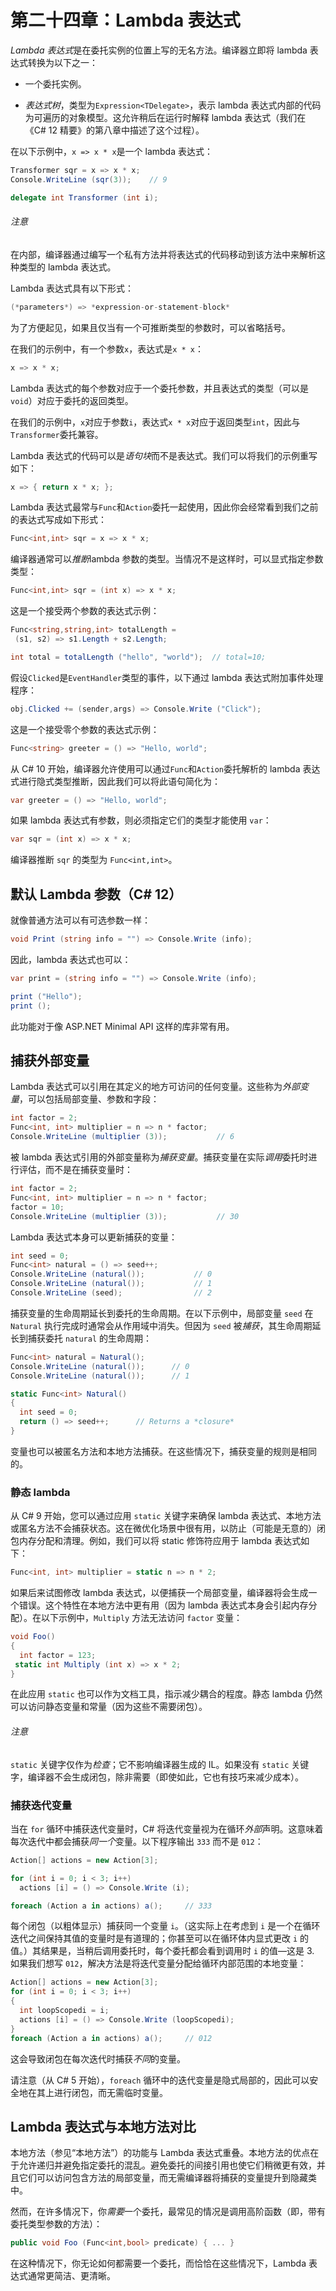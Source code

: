 # 第二十四章：Lambda 表达式

*Lambda 表达式*是在委托实例的位置上写的无名方法。编译器立即将 lambda 表达式转换为以下之一：

+   一个委托实例。

+   *表达式树*，类型为`Expression<TDelegate>`，表示 lambda 表达式内部的代码为可遍历的对象模型。这允许稍后在运行时解释 lambda 表达式（我们在《C# 12 精要》的第八章中描述了这个过程）。

在以下示例中，`x => x * x`是一个 lambda 表达式：

```cs
Transformer sqr = x => x * x;
Console.WriteLine (sqr(3));    // 9

delegate int Transformer (int i);
```

###### 注意

在内部，编译器通过编写一个私有方法并将表达式的代码移动到该方法中来解析这种类型的 lambda 表达式。

Lambda 表达式具有以下形式：

```cs
(*parameters*) => *expression-or-statement-block*
```

为了方便起见，如果且仅当有一个可推断类型的参数时，可以省略括号。

在我们的示例中，有一个参数`x`，表达式是`x * x`：

```cs
x => x * x;
```

Lambda 表达式的每个参数对应于一个委托参数，并且表达式的类型（可以是`void`）对应于委托的返回类型。

在我们的示例中，`x`对应于参数`i`，表达式`x * x`对应于返回类型`int`，因此与`Transformer`委托兼容。

Lambda 表达式的代码可以是*语句块*而不是表达式。我们可以将我们的示例重写如下：

```cs
x => { return x * x; };
```

Lambda 表达式最常与`Func`和`Action`委托一起使用，因此你会经常看到我们之前的表达式写成如下形式：

```cs
Func<int,int> sqr = x => x * x;
```

编译器通常可以*推断*lambda 参数的类型。当情况不是这样时，可以显式指定参数类型：

```cs
Func<int,int> sqr = (int x) => x * x;
```

这是一个接受两个参数的表达式示例：

```cs
Func<string,string,int> totalLength = 
 (s1, s2) => s1.Length + s2.Length;

int total = totalLength ("hello", "world");  // total=10;
```

假设`Clicked`是`EventHandler`类型的事件，以下通过 lambda 表达式附加事件处理程序：

```cs
obj.Clicked += (sender,args) => Console.Write ("Click");
```

这是一个接受零个参数的表达式示例：

```cs
Func<string> greeter = () => "Hello, world";
```

从 C# 10 开始，编译器允许使用可以通过`Func`和`Action`委托解析的 lambda 表达式进行隐式类型推断，因此我们可以将此语句简化为：

```cs
var greeter = () => "Hello, world";
```

如果 lambda 表达式有参数，则必须指定它们的类型才能使用 `var`：

```cs
var sqr = (int x) => x * x;
```

编译器推断 `sqr` 的类型为 `Func<int,int>`。

## 默认 Lambda 参数（C# 12）

就像普通方法可以有可选参数一样：

```cs
void Print (string info = "") => Console.Write (info);
```

因此，lambda 表达式也可以：

```cs
var print = (string info = "") => Console.Write (info);

print ("Hello");
print ();
```

此功能对于像 ASP.NET Minimal API 这样的库非常有用。

## 捕获外部变量

Lambda 表达式可以引用在其定义的地方可访问的任何变量。这些称为*外部变量*，可以包括局部变量、参数和字段：

```cs
int factor = 2;
Func<int, int> multiplier = n => n * factor;
Console.WriteLine (multiplier (3));           // 6
```

被 lambda 表达式引用的外部变量称为*捕获变量*。捕获变量在实际*调用*委托时进行评估，而不是在捕获变量时：

```cs
int factor = 2;
Func<int, int> multiplier = n => n * factor;
factor = 10;
Console.WriteLine (multiplier (3));           // 30
```

Lambda 表达式本身可以更新捕获的变量：

```cs
int seed = 0;
Func<int> natural = () => seed++;
Console.WriteLine (natural());           // 0
Console.WriteLine (natural());           // 1
Console.WriteLine (seed);                // 2
```

捕获变量的生命周期延长到委托的生命周期。在以下示例中，局部变量 `seed` 在 `Natural` 执行完成时通常会从作用域中消失。但因为 `seed` 被*捕获*，其生命周期延长到捕获委托 `natural` 的生命周期：

```cs
Func<int> natural = Natural();
Console.WriteLine (natural());      // 0
Console.WriteLine (natural());      // 1

static Func<int> Natural()
{
  int seed = 0;
  return () => seed++;      // Returns a *closure*
}
```

变量也可以被匿名方法和本地方法捕获。在这些情况下，捕获变量的规则是相同的。

### 静态 lambda

从 C# 9 开始，您可以通过应用 `static` 关键字来确保 lambda 表达式、本地方法或匿名方法不会捕获状态。这在微优化场景中很有用，以防止（可能是无意的）闭包内存分配和清理。例如，我们可以将 static 修饰符应用于 lambda 表达式如下：

```cs
Func<int, int> multiplier = static n => n * 2;
```

如果后来试图修改 lambda 表达式，以便捕获一个局部变量，编译器将会生成一个错误。这个特性在本地方法中更有用（因为 lambda 表达式本身会引起内存分配）。在以下示例中，`Multiply` 方法无法访问 `factor` 变量：

```cs
void Foo()
{
  int factor = 123;
 static int Multiply (int x) => x * 2;
}
```

在此应用 `static` 也可以作为文档工具，指示减少耦合的程度。静态 lambda 仍然可以访问静态变量和常量（因为这些不需要闭包）。

###### 注意

`static` 关键字仅作为*检查*；它不影响编译器生成的 IL。如果没有 `static` 关键字，编译器不会生成闭包，除非需要（即使如此，它也有技巧来减少成本）。

### 捕获迭代变量

当在 `for` 循环中捕获迭代变量时，C# 将迭代变量视为在循环*外部*声明。这意味着每次迭代中都会捕获*同一个*变量。以下程序输出 `333` 而不是 `012`：

```cs
Action[] actions = new Action[3];

for (int i = 0; i < 3; i++)
  actions [i] = () => Console.Write (i);

foreach (Action a in actions) a();     // 333
```

每个闭包（以粗体显示）捕获同一个变量 `i`。（这实际上在考虑到 `i` 是一个在循环迭代之间保持其值的变量时是有道理的；你甚至可以在循环体内显式更改 `i` 的值。）其结果是，当稍后调用委托时，每个委托都会看到调用时 `i` 的值—这是 3\. 如果我们想写 `012`，解决方法是将迭代变量分配给循环内部范围的本地变量：

```cs
Action[] actions = new Action[3];
for (int i = 0; i < 3; i++)
{
  int loopScopedi = i;
  actions [i] = () => Console.Write (loopScopedi);
}
foreach (Action a in actions) a();     // 012
```

这会导致闭包在每次迭代时捕获*不同*的变量。

请注意（从 C# 5 开始），`foreach` 循环中的迭代变量是隐式局部的，因此可以安全地在其上进行闭包，而无需临时变量。

## Lambda 表达式与本地方法对比

本地方法（参见“本地方法”）的功能与 Lambda 表达式重叠。本地方法的优点在于允许递归并避免指定委托的混乱。避免委托的间接引用也使它们稍微更有效，并且它们可以访问包含方法的局部变量，而无需编译器将捕获的变量提升到隐藏类中。

然而，在许多情况下，你*需要*一个委托，最常见的情况是调用高阶函数（即，带有委托类型参数的方法）：

```cs
public void Foo (Func<int,bool> predicate) { ... }
```

在这种情况下，你无论如何都需要一个委托，而恰恰在这些情况下，Lambda 表达式通常更简洁、更清晰。

